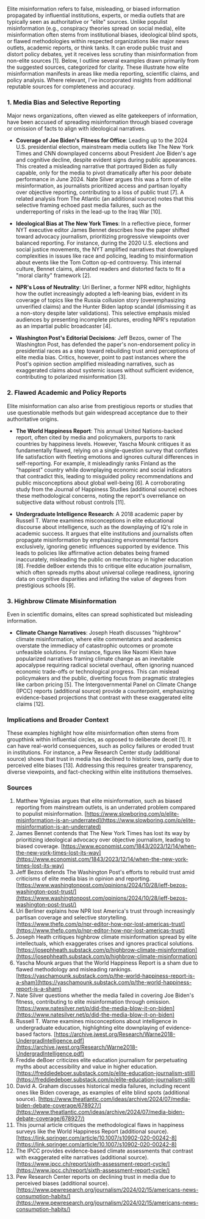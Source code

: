 Elite misinformation refers to false, misleading, or biased information propagated by influential institutions, experts, or media outlets that are typically seen as authoritative or "elite" sources. Unlike populist misinformation (e.g., conspiracy theories spread on social media), elite misinformation often stems from institutional biases, ideological blind spots, or flawed methodologies within respected organizations like major news outlets, academic reports, or think tanks. It can erode public trust and distort policy debates, yet it receives less scrutiny than misinformation from non-elite sources [1]. Below, I outline several examples drawn primarily from the suggested sources, categorized for clarity. These illustrate how elite misinformation manifests in areas like media reporting, scientific claims, and policy analysis. Where relevant, I've incorporated insights from additional reputable sources for completeness and accuracy.

### 1. Media Bias and Selective Reporting
Major news organizations, often viewed as elite gatekeepers of information, have been accused of spreading misinformation through biased coverage or omission of facts to align with ideological narratives.

- **Coverage of Joe Biden's Fitness for Office**: Leading up to the 2024 U.S. presidential election, mainstream media outlets like The New York Times and CNN downplayed concerns about President Joe Biden's age and cognitive decline, despite evident signs during public appearances. This created a misleading narrative that portrayed Biden as fully capable, only for the media to pivot dramatically after his poor debate performance in June 2024. Nate Silver argues this was a form of elite misinformation, as journalists prioritized access and partisan loyalty over objective reporting, contributing to a loss of public trust [7]. A related analysis from The Atlantic (an additional source) notes that this selective framing echoed past media failures, such as the underreporting of risks in the lead-up to the Iraq War [10].

- **Ideological Bias at The New York Times**: In a reflective piece, former NYT executive editor James Bennet describes how the paper shifted toward advocacy journalism, prioritizing progressive viewpoints over balanced reporting. For instance, during the 2020 U.S. elections and social justice movements, the NYT amplified narratives that downplayed complexities in issues like race and policing, leading to misinformation about events like the Tom Cotton op-ed controversy. This internal culture, Bennet claims, alienated readers and distorted facts to fit a "moral clarity" framework [2].

- **NPR's Loss of Neutrality**: Uri Berliner, a former NPR editor, highlights how the outlet increasingly adopted a left-leaning bias, evident in its coverage of topics like the Russia collusion story (overemphasizing unverified claims) and the Hunter Biden laptop scandal (dismissing it as a non-story despite later validations). This selective emphasis misled audiences by presenting incomplete pictures, eroding NPR's reputation as an impartial public broadcaster [4].

- **Washington Post's Editorial Decisions**: Jeff Bezos, owner of The Washington Post, has defended the paper's non-endorsement policy in presidential races as a step toward rebuilding trust amid perceptions of elite media bias. Critics, however, point to past instances where the Post's opinion section amplified misleading narratives, such as exaggerated claims about systemic issues without sufficient evidence, contributing to polarized misinformation [3].

### 2. Flawed Academic and Policy Reports
Elite misinformation can also arise from prestigious reports or studies that use questionable methods but gain widespread acceptance due to their authoritative origins.

- **The World Happiness Report**: This annual United Nations-backed report, often cited by media and policymakers, purports to rank countries by happiness levels. However, Yascha Mounk critiques it as fundamentally flawed, relying on a single-question survey that conflates life satisfaction with fleeting emotions and ignores cultural differences in self-reporting. For example, it misleadingly ranks Finland as the "happiest" country while downplaying economic and social indicators that contradict this, leading to misguided policy recommendations and public misconceptions about global well-being [6]. A corroborating study from the Journal of Happiness Studies (additional source) echoes these methodological concerns, noting the report's overreliance on subjective data without robust controls [11].

- **Undergraduate Intelligence Research**: A 2018 academic paper by Russell T. Warne examines misconceptions in elite educational discourse about intelligence, such as the downplaying of IQ's role in academic success. It argues that elite institutions and journalists often propagate misinformation by emphasizing environmental factors exclusively, ignoring genetic influences supported by evidence. This leads to policies like affirmative action debates being framed inaccurately, misleading the public on meritocracy in higher education [8]. Freddie deBoer extends this to critique elite education journalism, which often spreads myths about universal college readiness, ignoring data on cognitive disparities and inflating the value of degrees from prestigious schools [9].

### 3. Highbrow Climate Misinformation
Even in scientific domains, elites can spread sophisticated but misleading information.

- **Climate Change Narratives**: Joseph Heath discusses "highbrow" climate misinformation, where elite commentators and academics overstate the immediacy of catastrophic outcomes or promote unfeasible solutions. For instance, figures like Naomi Klein have popularized narratives framing climate change as an inevitable apocalypse requiring radical societal overhaul, often ignoring nuanced economic trade-offs or technological progress. This can mislead policymakers and the public, diverting focus from pragmatic strategies like carbon pricing [5]. The Intergovernmental Panel on Climate Change (IPCC) reports (additional source) provide a counterpoint, emphasizing evidence-based projections that contrast with these exaggerated elite claims [12].

### Implications and Broader Context
These examples highlight how elite misinformation often stems from groupthink within influential circles, as opposed to deliberate deceit [1]. It can have real-world consequences, such as policy failures or eroded trust in institutions. For instance, a Pew Research Center study (additional source) shows that trust in media has declined to historic lows, partly due to perceived elite biases [13]. Addressing this requires greater transparency, diverse viewpoints, and fact-checking within elite institutions themselves.

### Sources
1. Matthew Yglesias argues that elite misinformation, such as biased reporting from mainstream outlets, is an underrated problem compared to populist misinformation. [https://www.slowboring.com/p/elite-misinformation-is-an-underrated](https://www.slowboring.com/p/elite-misinformation-is-an-underrated)  
2. James Bennet contends that The New York Times has lost its way by prioritizing ideological advocacy over objective journalism, leading to biased coverage. [https://www.economist.com/1843/2023/12/14/when-the-new-york-times-lost-its-way](https://www.economist.com/1843/2023/12/14/when-the-new-york-times-lost-its-way)  
3. Jeff Bezos defends The Washington Post's efforts to rebuild trust amid criticisms of elite media bias in opinion and reporting. [https://www.washingtonpost.com/opinions/2024/10/28/jeff-bezos-washington-post-trust/](https://www.washingtonpost.com/opinions/2024/10/28/jeff-bezos-washington-post-trust/)  
4. Uri Berliner explains how NPR lost America's trust through increasingly partisan coverage and selective storytelling. [https://www.thefp.com/p/npr-editor-how-npr-lost-americas-trust](https://www.thefp.com/p/npr-editor-how-npr-lost-americas-trust)  
5. Joseph Heath critiques highbrow climate misinformation spread by elite intellectuals, which exaggerates crises and ignores practical solutions. [https://josephheath.substack.com/p/highbrow-climate-misinformation](https://josephheath.substack.com/p/highbrow-climate-misinformation)  
6. Yascha Mounk argues that the World Happiness Report is a sham due to flawed methodology and misleading rankings. [https://yaschamounk.substack.com/p/the-world-happiness-report-is-a-sham](https://yaschamounk.substack.com/p/the-world-happiness-report-is-a-sham)  
7. Nate Silver questions whether the media failed in covering Joe Biden's fitness, contributing to elite misinformation through omission. [https://www.natesilver.net/p/did-the-media-blow-it-on-biden](https://www.natesilver.net/p/did-the-media-blow-it-on-biden)  
8. Russell T. Warne examines misconceptions about intelligence in undergraduate education, highlighting elite downplaying of evidence-based factors. [https://archive.jwest.org/Research/Warne2018-UndergradIntelligence.pdf](https://archive.jwest.org/Research/Warne2018-UndergradIntelligence.pdf)  
9. Freddie deBoer criticizes elite education journalism for perpetuating myths about accessibility and value in higher education. [https://freddiedeboer.substack.com/p/elite-education-journalism-still](https://freddiedeboer.substack.com/p/elite-education-journalism-still)  
10. David A. Graham discusses historical media failures, including recent ones like Biden coverage, as examples of elite blind spots (additional source). [https://www.theatlantic.com/ideas/archive/2024/07/media-biden-debate-coverage/678927/](https://www.theatlantic.com/ideas/archive/2024/07/media-biden-debate-coverage/678927/)  
11. This journal article critiques the methodological flaws in happiness surveys like the World Happiness Report (additional source). [https://link.springer.com/article/10.1007/s10902-020-00242-8](https://link.springer.com/article/10.1007/s10902-020-00242-8)  
12. The IPCC provides evidence-based climate assessments that contrast with exaggerated elite narratives (additional source). [https://www.ipcc.ch/report/sixth-assessment-report-cycle/](https://www.ipcc.ch/report/sixth-assessment-report-cycle/)  
13. Pew Research Center reports on declining trust in media due to perceived biases (additional source). [https://www.pewresearch.org/journalism/2024/02/15/americans-news-consumption-habits/](https://www.pewresearch.org/journalism/2024/02/15/americans-news-consumption-habits/)